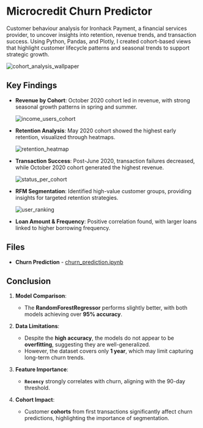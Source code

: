# Microcredit Churn Predictor

Customer behaviour analysis for Ironhack Payment, a financial services provider, to uncover insights into retention, revenue trends, and transaction success. Using Python, Pandas, and Plotly, I created cohort-based views that highlight customer lifecycle patterns and seasonal trends to support strategic growth.

![cohort_analysis_wallpaper](https://github.com/user-attachments/assets/e9fa25e2-33eb-4a1a-bd85-058d3717982b)

## Key Findings

- **Revenue by Cohort**: October 2020 cohort led in revenue, with strong seasonal growth patterns in spring and summer.
  
  ![income_users_cohort](https://github.com/user-attachments/assets/14189e28-ded7-4830-a8a9-61b18739de14)

- **Retention Analysis**: May 2020 cohort showed the highest early retention, visualized through heatmaps.
  
  ![retention_heatmap](https://github.com/user-attachments/assets/020a1480-e247-4b6e-9a09-eeab770ace2e)

- **Transaction Success**: Post-June 2020, transaction failures decreased, while October 2020 cohort generated the highest revenue.
  
  ![status_per_cohort](https://github.com/user-attachments/assets/df7e6194-f234-461e-a7e1-1c3adb1f57f8)

- **RFM Segmentation**: Identified high-value customer groups, providing insights for targeted retention strategies.
  
  ![user_ranking](https://github.com/user-attachments/assets/15e7531f-dfe6-4b45-9d71-6f31494ba0ff)

- **Loan Amount & Frequency**: Positive correlation found, with larger loans linked to higher borrowing frequency.

## Files

- **Churn Prediction** - [churn_prediction.ipynb](./churn_prediction.ipynb)

## Conclusion

1. **Model Comparison**:
   - The **RandomForestRegressor** performs slightly better, with both models achieving over **95% accuracy**.

2. **Data Limitations**:
   - Despite the **high accuracy**, the models do not appear to be **overfitting**, suggesting they are well-generalized.
   - However, the dataset covers only **1 year**, which may limit capturing long-term churn trends.

3. **Feature Importance**:
   - **`Recency`** strongly correlates with churn, aligning with the 90-day threshold.

4. **Cohort Impact**:
   - Customer **cohorts** from first transactions significantly affect churn predictions, highlighting the importance of segmentation.

